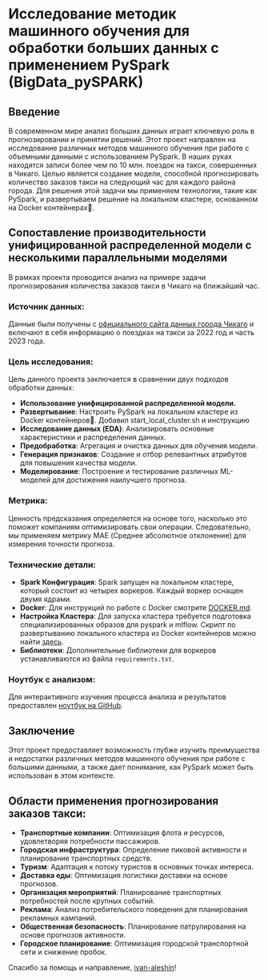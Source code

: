 
# Исследование методик машинного обучения для обработки больших данных с применением PySpark  (BigData_pySPARK)

## Введение

В современном мире анализ больших данных играет ключевую роль в прогнозировании и принятии решений. Этот проект направлен на исследование различных методов машинного обучения при работе с объемными данными с использованием PySpark.
В наших руках находятся записи более чем по 10 млн. поездок на такси, совершенных в Чикаго. Целью является создание модели, способной прогнозировать количество заказов такси на следующий час для каждого района города. Для решения этой задачи мы применяем технологии, такие как PySpark, и развертываем решение на локальном кластере, основанном на Docker контейнерах🐳.

## Сопоставление производительности унифицированной распределенной модели с несколькими параллельными моделями

В рамках проекта проводится анализ на примере задачи прогнозирования количества заказов такси в Чикаго на ближайший час.

### Источник данных:
Данные были получены с [официального сайта данных города Чикаго](https://data.cityofchicago.org/Transportation/Taxi-Trips/wrvz-psew) и включают в себя информацию о поездках на такси за 2022 год и часть 2023 года.

### Цель исследования:

Цель данного проекта заключается в сравнении двух подходов обработки данных:
- **Использование унифицированной распределенной модели.**
- **Развертывание**: Настроить PySpark на локальном кластере из Docker контейнеров🐳. Добавил start_local_cluster.sh и инструкцию 
- **Исследование данных (EDA)**: Анализировать основные характеристики и распределения данных.
- **Предобработка**: Агрегация и очистка данных для обучения модели.
- **Генерация признаков**: Создание и отбор релевантных атрибутов для повышения качества модели.
- **Моделирование**: Построение и тестирование различных ML-моделей для достижения наилучшего прогноза.

### Метрика:

Ценность предсказания определяется на основе того, насколько это поможет компаниям оптимизировать свои операции. Следовательно, мы применяем метрику MAE (Среднее абсолютное отклонение) для измерения точности прогноза.

### Технические детали:

- **Spark Конфигурация**: Spark запущен на локальном кластере, который состоит из четырех воркеров. Каждый воркер оснащен двумя ядрами.
- **Docker**: Для инструкций по работе с Docker смотрите [DOCKER.md](DOCKER.md).
- **Настройка Кластера**: Для запуска кластера требуется подготовка специализированных образов для pyspark и mlflow. Скрипт по развертыванию локального кластера из Docker контейнеров можно найти [здесь](https://github.com/wasjaip/BigData_pySPARK/blob/main/start_local_cluster.sh).
- **Библиотеки**: Дополнительные библиотеки для воркеров устанавливаются из файла `requirements.txt`.


  
### Ноутбук с анализом:
Для интерактивного изучения процесса анализа и результатов предоставлен [ноутбук на GitHub](https://github.com//wasjaip/BigData_pySPARK/taxi.ipynb).

## Заключение

Этот проект предоставляет возможность глубже изучить преимущества и недостатки различных методов машинного обучения при работе с большими данными, а также дает понимание, как PySpark может быть использован в этом контексте.

## Области применения прогнозирования заказов такси:

- **Транспортные компании**: Оптимизация флота и ресурсов, удовлетворяя потребности пассажиров.
- **Городская инфраструктура**: Определение пиковой активности и планирование транспортных средств.
- **Туризм**: Адаптация к потоку туристов в основных точках интереса.
- **Доставка еды**: Оптимизация логистики доставки на основе прогнозов.
- **Организация мероприятий**: Планирование транспортных потребностей после крупных событий.
- **Реклама**: Анализ потребительского поведения для планирования рекламных кампаний.
- **Общественная безопасность**: Планирование патрулирования на основе прогнозов активности.
- **Городское планирование**: Оптимизация городской транспортной сети и снижение пробок.

Спасибо за помощь и направление, [ivan-aleshin](https://github.com/ivan-aleshin)!

